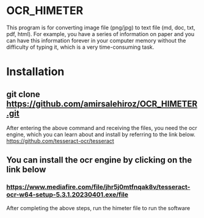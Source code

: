 # OCR_HIMETER
This program is for converting image file (png/jpg) to text file (md, doc, txt, pdf, html).
For example, you have a series of information on paper and you can have this information forever in your computer memory without the difficulty of typing it, which is a very time-consuming task.

# Installation 
## git clone https://github.com/amirsalehiroz/OCR_HIMETER.git
After entering the above command and receiving the files, you need the ocr engine, which you can learn about and install by referring to the link below.
https://github.com/tesseract-ocr/tesseract
## You can install the ocr engine by clicking on the link below
### https://www.mediafire.com/file/jhr5j0mtfnqak8v/tesseract-ocr-w64-setup-5.3.1.20230401.exe/file
After completing the above steps, run the himeter file to run the software
